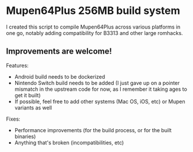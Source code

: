 # Mupen64Plus 256MB build system
I created this script to compile Mupen64Plus across various platforms in one go, notably adding compatibility for B3313 and other large romhacks.

## Improvements are welcome!
Features:
- Android build needs to be dockerized
- Nintendo Switch build needs to be added (I just gave up on a pointer mismatch in the upstream code for now, as I remember it taking ages to get it built)
- If possible, feel free to add other systems (Mac OS, iOS, etc) or Mupen variants as well

Fixes:
- Performance improvements (for the build process, or for the built binaries)
- Anything that's broken (incompatibilities, etc)
